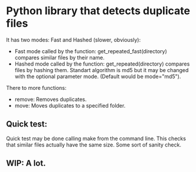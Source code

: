 # Python library that detects duplicate files

It has two modes: Fast and Hashed (slower, obviously):

- Fast mode called by the function: get_repeated_fast(directory) compares similar files by their name.
- Hashed mode called by the function: get_repeated(directory) compares files by hashing them.
Standart algorithm is md5 but it may be changed with the optional parameter mode. (Default would be mode="md5").

There to more functions: 
- remove: Removes duplicates.
- move: Moves duplicates to a specified folder.


## Quick test:
Quick test may be done calling make from the command line. This checks that similar files actually have the same size. Some sort of sanity check.

## WIP: A lot.
